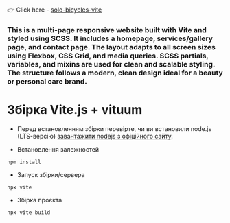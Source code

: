 👉  Click here -     <a href="https://effortless-bienenstitch-725300.netlify.app">solo-bicycles-vite</a>

### This is a multi-page responsive website built with Vite and styled using SCSS. It includes a homepage, services/gallery page, and contact page. The layout adapts to all screen sizes using Flexbox, CSS Grid, and media queries. SCSS partials, variables, and mixins are used for clean and scalable styling. The structure follows a modern, clean design ideal for a beauty or personal care brand.



# Збірка Vite.js + vituum

- Перед встановленням збірки перевірте, чи ви встановили node.js (LTS-версію)
[завантажити nodejs з офіційного сайту](https://nodejs.org/en/download).

- Встановлення залежностей
```
npm install
```

- Запуск збірки/сервера
```
npx vite
```

- Збірка проєкта
```
npx vite build
```
